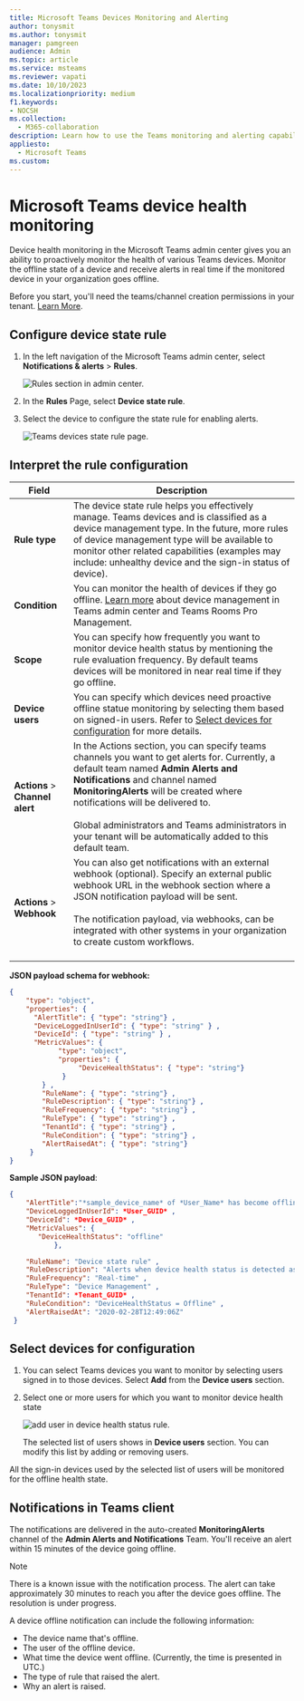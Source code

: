 ```yaml
---
title: Microsoft Teams Devices Monitoring and Alerting
author: tonysmit
ms.author: tonysmit
manager: pamgreen
audience: Admin
ms.topic: article
ms.service: msteams
ms.reviewer: vapati
ms.date: 10/10/2023
ms.localizationpriority: medium
f1.keywords:
- NOCSH
ms.collection: 
  - M365-collaboration
description: Learn how to use the Teams monitoring and alerting capabilities in the Microsoft Teams admin center to proactively monitor the health state of Teams devices
appliesto: 
  - Microsoft Teams
ms.custom: 
---
```


# Microsoft Teams device health monitoring

Device health monitoring in the Microsoft Teams admin center gives you an ability to proactively monitor the health of various Teams devices. Monitor the offline state of a device and receive alerts in real time if the monitored device in your organization goes offline.  

Before you start, you'll need the teams/channel creation permissions in your tenant. [Learn More](/microsoft-365/solutions/manage-creation-of-groups).

## Configure device state rule

1. In the left navigation of the Microsoft Teams admin center, select **Notifications & alerts** > **Rules**.

   ![Rules section in admin center.](../media/select-rules.png)

2. In the **Rules** Page, select **Device state rule**.

3. Select the device to configure the state rule for enabling alerts.

    ![Teams devices state rule page.](../media/device-state-rule.png )

## Interpret the rule configuration


|Field |Description  |
|--------|-------------|
|**Rule type**   |The device state rule helps you effectively manage. Teams devices and is classified as a device management type. In the future, more rules of device management type will be available to monitor other related capabilities (examples may include: unhealthy device and the sign-in status of device).|
|**Condition**   |You can monitor the health of devices if they go offline. [Learn more](../devices/device-management.md) about device management in Teams admin center and Teams Rooms Pro Management. |
|**Scope**   |You can specify how frequently you want to monitor device health status by mentioning the rule evaluation frequency. By default teams devices will be monitored in near real time if they go offline. |
|**Device users**   |You can specify which devices need proactive offline statue monitoring by selecting them based on signed-in users. Refer to [Select devices for configuration](#select-devices-for-configuration) for more details. |
|**Actions** > **Channel alert**   |In the Actions section, you can specify teams channels you want to get alerts for. Currently, a default team named **Admin Alerts and Notifications** and channel named **MonitoringAlerts** will be created where notifications will be delivered to. <BR/> <BR/> Global administrators and Teams administrators in your tenant will be automatically added to this default team.|
|**Actions** > **Webhook**   |You can also get notifications with an external webhook (optional). Specify an external public webhook URL in the webhook section where a JSON notification payload will be sent. <BR/> <BR/>  The notification payload, via webhooks, can be integrated with other systems in your organization to create custom workflows.<br/><br/> 

**JSON payload schema for webhook:**

```json
{ 
    "type": "object",
    "properties": { 
      "AlertTitle": { "type": "string"} ,
      "DeviceLoggedInUserId": { "type": "string" } ,
      "DeviceId": { "type": "string" } , 
      "MetricValues": {
            "type": "object",
            "properties": {
                 "DeviceHealthStatus": { "type": "string"} 
             }
        } ,
        "RuleName": { "type": "string"} ,
        "RuleDescription": { "type": "string"} ,
        "RuleFrequency": { "type": "string"} ,
        "RuleType": { "type": "string"} ,
        "TenantId": { "type": "string"} , 
        "RuleCondition": { "type": "string"} , 
        "AlertRaisedAt": { "type": "string"} 
     }
} 
``` 

**Sample JSON payload**:

```json
{
    "AlertTitle":"*sample_device_name* of *User_Name* has become offline",
    "DeviceLoggedInUserId": *User_GUID* ,
    "DeviceId": *Device_GUID* ,  
    "MetricValues": { 
       "DeviceHealthStatus": "offline" 
           },

    "RuleName": "Device state rule" ,
    "RuleDescription": "Alerts when device health status is detected as offline" ,
    "RuleFrequency": "Real-time" ,
    "RuleType": "Device Management" ,
    "TenantId": *Tenant_GUID* , 
    "RuleCondition": "DeviceHealthStatus = Offline" , 
    "AlertRaisedAt": "2020-02-28T12:49:06Z" 
 }
```

## Select devices for configuration

1. You can select Teams devices you want to monitor by selecting users signed in to those devices. Select **Add** from the **Device users** section.

2. Select one or more users for which you want to monitor device health state

   ![add user in device health status rule.](../media/select-device-users.png)

   The selected list of users shows in **Device users** section. You can modify this list by adding or removing users.

All the sign-in devices used by the selected list of users will be monitored for the offline health state.

## Notifications in Teams client

The notifications are delivered in the auto-created **MonitoringAlerts** channel of the **Admin Alerts and Notifications** Team. You'll receive an alert within 15 minutes of the device going offline.

> [!NOTE]
> There is a known issue with the notification process. The alert can take approximately 30 minutes to reach you after the device goes offline. The resolution is under progress.

A device offline notification can include the following information:

- The device name that's offline.
- The user of the offline device.
- What time the device went offline. (Currently, the time is presented in UTC.)
- The type of rule that raised the alert.
- Why an alert is raised.
